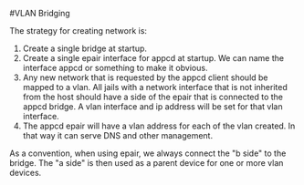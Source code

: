 #VLAN Bridging

The strategy for creating network is:

1. Create a single bridge at startup.
2. Create a single epair interface for appcd at startup.
   We can name the interface appcd or something to make it
   obvious.
3. Any new network that is requested by the appcd client should
   be mapped to a vlan.  All jails with a network interface that
   is not inherited from the host should have a side of the epair
   that is connected to the appcd bridge.  A vlan interface and
   ip address will be set for that vlan interface.
4. The appcd epair will have a vlan address for each of the
   vlan created.  In that way it can serve DNS and other management.

As a convention, when using epair, we always connect the "b side" to
the bridge.  The "a side" is then used as a parent device for one
or more vlan devices.  